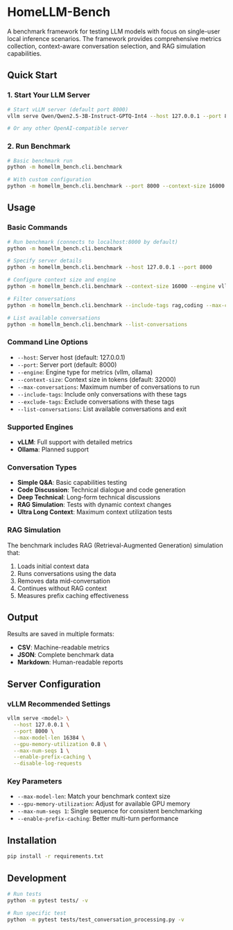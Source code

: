 # HomeLLM-Bench

A benchmark framework for testing LLM models with focus on single-user local inference scenarios. The framework provides comprehensive metrics collection, context-aware conversation selection, and RAG simulation capabilities.

## Quick Start

### 1. Start Your LLM Server

```bash
# Start vLLM server (default port 8000)
vllm serve Qwen/Qwen2.5-3B-Instruct-GPTQ-Int4 --host 127.0.0.1 --port 8000

# Or any other OpenAI-compatible server
```

### 2. Run Benchmark

```bash
# Basic benchmark run
python -m homellm_bench.cli.benchmark

# With custom configuration
python -m homellm_bench.cli.benchmark --port 8000 --context-size 16000 --max-conversations 3
```

## Usage

### Basic Commands

```bash
# Run benchmark (connects to localhost:8000 by default)
python -m homellm_bench.cli.benchmark

# Specify server details
python -m homellm_bench.cli.benchmark --host 127.0.0.1 --port 8000

# Configure context size and engine
python -m homellm_bench.cli.benchmark --context-size 16000 --engine vllm

# Filter conversations
python -m homellm_bench.cli.benchmark --include-tags rag,coding --max-conversations 5

# List available conversations
python -m homellm_bench.cli.benchmark --list-conversations
```

### Command Line Options

- `--host`: Server host (default: 127.0.0.1)
- `--port`: Server port (default: 8000)
- `--engine`: Engine type for metrics (vllm, ollama)
- `--context-size`: Context size in tokens (default: 32000)
- `--max-conversations`: Maximum number of conversations to run
- `--include-tags`: Include only conversations with these tags
- `--exclude-tags`: Exclude conversations with these tags
- `--list-conversations`: List available conversations and exit

### Supported Engines

- **vLLM**: Full support with detailed metrics
- **Ollama**: Planned support

### Conversation Types

- **Simple Q&A**: Basic capabilities testing
- **Code Discussion**: Technical dialogue and code generation
- **Deep Technical**: Long-form technical discussions
- **RAG Simulation**: Tests with dynamic context changes
- **Ultra Long Context**: Maximum context utilization tests

### RAG Simulation

The benchmark includes RAG (Retrieval-Augmented Generation) simulation that:
1. Loads initial context data
2. Runs conversations using the data
3. Removes data mid-conversation
4. Continues without RAG context
5. Measures prefix caching effectiveness

## Output

Results are saved in multiple formats:
- **CSV**: Machine-readable metrics
- **JSON**: Complete benchmark data
- **Markdown**: Human-readable reports

## Server Configuration

### vLLM Recommended Settings

```bash
vllm serve <model> \
  --host 127.0.0.1 \
  --port 8000 \
  --max-model-len 16384 \
  --gpu-memory-utilization 0.8 \
  --max-num-seqs 1 \
  --enable-prefix-caching \
  --disable-log-requests
```

### Key Parameters

- `--max-model-len`: Match your benchmark context size
- `--gpu-memory-utilization`: Adjust for available GPU memory
- `--max-num-seqs 1`: Single sequence for consistent benchmarking
- `--enable-prefix-caching`: Better multi-turn performance

## Installation

```bash
pip install -r requirements.txt
```

## Development

```bash
# Run tests
python -m pytest tests/ -v

# Run specific test
python -m pytest tests/test_conversation_processing.py -v
```


